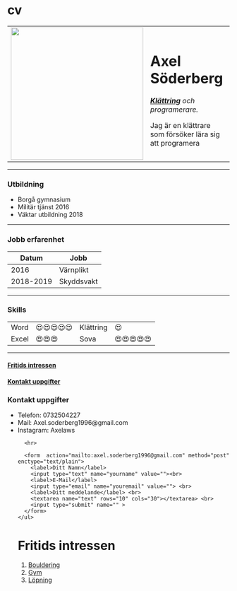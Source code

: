 # cv<!DOCTYPE html>
<html>

<head>
  <meta charset="utf-8">
  <title>Axel´s Personal Site</title>
</head>

<body>
  <table cellspacing="20">
    <tr>
      <td><img src="profilbild.jpg" width="300" height="300"></td>
      <td>
        <h1>Axel Söderberg</h1>
        <p><em><strong><a href="https://sv.wikipedia.org/wiki/Kl%C3%A4ttring">Klättring</a></strong> och programerare.</em></p>
        <p>Jag är en klättrare som försöker lära sig att programera</p>
      </td>
    </tr>
  </table>

  <hr size="3" , noshade>
  <h3><strong>Utbildning</strong></h3>
  <ul>
    <li> Borgå gymnasium</li>
    <li> Militär tjänst 2016</li>
    <li> Väktar utbildning 2018</li>
  </ul>
  <hr>
  <h3>Jobb erfarenhet</h3>

  <table cellspacing="10">
    <thead>
      <tr>
        <th>Datum</th>
        <th>Jobb</th>
      </tr>
    </thead>
    <tbody>
      <tr>
        <td>2016</td>
        <td>Värnplikt</td>
      </tr>
      <tr>
        <td>2018-2019</td>
        <td>Skyddsvakt</td>
      </tr>
    </tbody>
  </table>
<hr>

  <h3>Skills</h3>
  <table cellspacing="10">
    <tbody>
      <tr>
        <td>Word</td>
        <td>😍😍😍😍😍</td>
        <td>Klättring</td>
        <td>😍</td>
      </tr>
      <tr>
        <td>Excel</td>
        <td>😍😍😍</td>
        <td>Sova</td>
        <td>😍😍😍😍😍</td>
      </tr>
    </tbody>

  </table>
  <hr>
  <h4><a href="Fritid.html">Fritids intressen</a></h4>
  <h4><a href="Kontakt.html">Kontakt uppgifter</a></h3>
</body>

</html>

<!DOCTYPE html>
<html lang="en" dir="ltr">
  <head>
    <title>Kontakt uppgifer</title>
    <meta charset="utf-8">
    <title>Kontakt uppgifter</title>
  </head>
  <body>
    <h3>Kontakt uppgifter</h3>
    <ul>
      <li>Telefon: 0732504227</li>
      <li>Mail: Axel.soderberg1996@gmail.com</li>
      <li>Instagram: Axelaws</li>

      <hr>

      <form  action="mailto:axel.soderberg1996@gmail.com" method="post" enctype="text/plain">
        <label>Ditt Namn</label>
        <input type="text" name="yourname" value=""><br>
        <label>E-Mail</label>
        <input type="email" name="youremail" value=""> <br>
        <label>Ditt meddelande</label> <br>
        <textarea name="text" rows="10" cols="30"></textarea> <br>
        <input type="submit" name="" >
      </form>
    </ul>
  </body>
</html>


<!DOCTYPE html>
<html lang="en" dir="ltr">
  <head>
    <meta charset="utf-8">
    <title>Fritids intressen</title>
  </head>
  <body>
    <h1>Fritids intressen</h1>
    <ol>
      <li> <a href="https://en.wikipedia.org/wiki/Bouldering">Bouldering</a></li>
      <li> <a href="https://sv.wikipedia.org/wiki/Gym">Gym</a></li>
      <li> <a href="https://sv.wikipedia.org/wiki/L%C3%B6pning">Löpning</a></li>
    </ol>
  </body>
</html>
